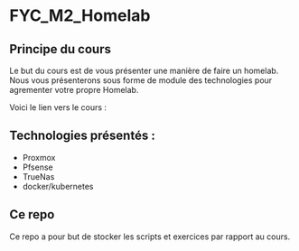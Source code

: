 # FYC_M2_Homelab

## Principe du cours

Le but du cours est de vous présenter une manière de faire un homelab.
Nous vous présenterons sous forme de module des technologies pour agrementer votre propre Homelab.

Voici le lien vers le cours : 

## Technologies présentés : 

- Proxmox
- Pfsense
- TrueNas
- docker/kubernetes

## Ce repo

Ce repo a pour but de stocker les scripts et exercices par rapport au cours.

